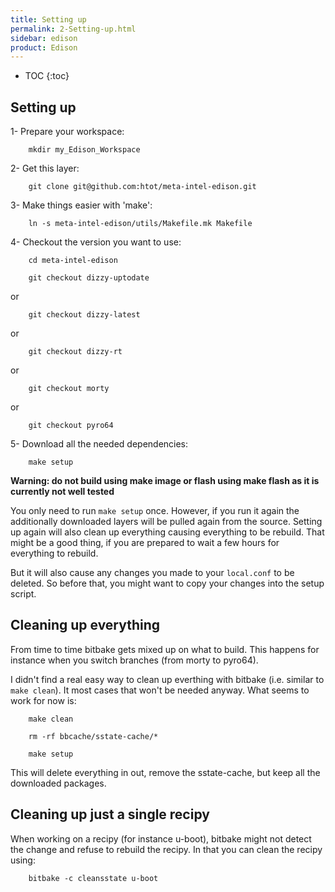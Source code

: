 ```yaml
---
title: Setting up
permalink: 2-Setting-up.html
sidebar: edison
product: Edison
---
```

* TOC
{:toc}
## Setting up

1- Prepare your workspace:

        mkdir my_Edison_Workspace

2- Get this layer:

        git clone git@github.com:htot/meta-intel-edison.git

3- Make things easier with 'make':

        ln -s meta-intel-edison/utils/Makefile.mk Makefile

4- Checkout the version you want to use:

        cd meta-intel-edison

        git checkout dizzy-uptodate

or

        git checkout dizzy-latest

or

        git checkout dizzy-rt

or

        git checkout morty

or

        git checkout pyro64

5- Download all the needed dependencies:

        make setup

**Warning: do not build using make image or flash using make flash as it is currently not well tested**

You only need to run `make setup` once. However, if you run it again the additionally downloaded layers will be pulled again from the source. Setting up again will also clean up everything causing everything to be rebuild. That might be a good thing, if you are prepared to wait a few hours for everything to rebuild.

But it will also cause any changes you made to your `local.conf` to be deleted. So before that, you might want to copy your changes into the setup script.

## Cleaning up everything
From time to time bitbake gets mixed up on what to build. This happens for instance when you switch branches (from morty to pyro64).

I didn't find a real easy way to clean up everthing with bitbake (i.e. similar to `make clean`). It most cases that won't be needed anyway. What seems to work for now is:

        make clean

        rm -rf bbcache/sstate-cache/*

        make setup

This will delete everything in out, remove the sstate-cache, but keep all the downloaded packages.

## Cleaning up just a single recipy
When working on a recipy (for instance u-boot), bitbake might not detect the change and refuse to rebuild the recipy. In that you can clean the recipy using:

        bitbake -c cleansstate u-boot